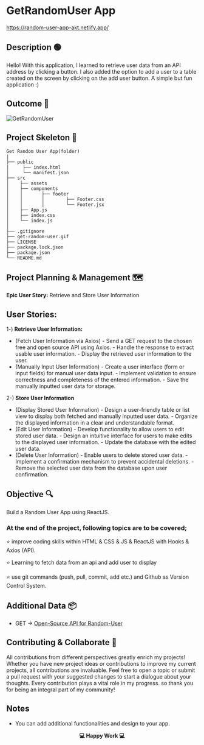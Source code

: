 
# GetRandomUser App

https://random-user-app-akt.netlify.app/

## Description 🟢

Hello! With this application, I learned to retrieve user data from an API address by clicking a button. I also added the option to add a user to a table created on the screen by clicking on the add user button. A simple but fun application :)

## Outcome 🎥

![GetRandomUser](https://github.com/KadirTarti/KadirTarti/assets/150926891/8ff9adbb-ac0b-4889-86be-6fe8db332e7c)

## Project Skeleton 👷

```
Get Random User App(folder)
|
├── public
|     ├── index.html
│     └── manifest.json
├── src
│    ├── assets
│    ├── components
│    │       ├── footer
│    │       │        ├── Footer.css
│    │       │        └── Footer.jsx
│    ├── App.js
│    ├── index.css
│    └── index.js
│
├── .gitignore
├── get-random-user.gif
├── LICENSE
├── package.lock.json
├── package.json
└── README.md
```



## Project Planning & Management 🗺️

**Epic User Story:** Retrieve and Store User Information

## **User Stories:**

1️-) **Retrieve User Information:**
-  (Fetch User Information via Axios) - Send a GET request to the chosen free and open source API using Axios. - Handle the response to extract usable user information. - Display the retrieved user information to the user.
-  (Manually Input User Information) - Create a user interface (form or input fields) for manual user data input. - Implement validation to ensure correctness and completeness of the entered information. - Save the manually inputted user data for storage.

2-) **Store User Information**
-  (Display Stored User Information) - Design a user-friendly table or list view to display both fetched and manually inputted user data. - Organize the displayed information in a clear and understandable format.
-  (Edit User Information) - Develop functionality to allow users to edit stored user data. - Design an intuitive interface for users to make edits to the displayed user information. - Update the database with the edited user data.
-  (Delete User Information) - Enable users to delete stored user data. - Implement a confirmation mechanism to prevent accidental deletions. - Remove the selected user data from the database upon user confirmation.


## Objective 🔍

Build a Random User App using ReactJS.

### At the end of the project, following topics are to be covered;

⭐ improve coding skills within HTML & CSS & JS & ReactJS with Hooks & Axios (API).

⭐ Learning to fetch data from an api and add user to display

⭐ use git commands (push, pull, commit, add etc.) and Github as Version Control System. 

## Additional Data 📦

- GET -> [Open-Source API for Random-User](https://randomuser.me/api)

## Contributing & Collaborate 💪
All contributions from different perspectives greatly enrich my projects! Whether you have new project ideas or contributions to improve my current projects, all contributions are invaluable. Feel free to open a topic or submit a pull request with your suggested changes to start a dialogue about your thoughts. Every contribution plays a vital role in my progress. so thank you for being an integral part of my community!

## Notes

- You can add additional functionalities and design to your app.

**<p align="center"> 💻 Happy Work 💻  </p>**

